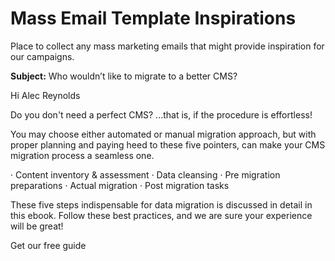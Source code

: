 # Mass Email Template Inspirations

Place to collect any mass marketing emails that might provide inspiration for our campaigns.

**Subject:** Who wouldn’t like to migrate to a better CMS?

Hi Alec Reynolds

Do you don't need a perfect CMS? ...that is, if the procedure is effortless!

You may choose either automated or manual migration approach, but with proper planning and paying heed to these five pointers, can make your CMS migration process a seamless one. 

· Content inventory & assessment
· Data cleansing
· Pre migration preparations
· Actual migration
· Post migration tasks

These five steps indispensable for data migration is discussed in detail in this ebook. Follow these best practices, and we are sure your experience will be great!
 
Get our free guide